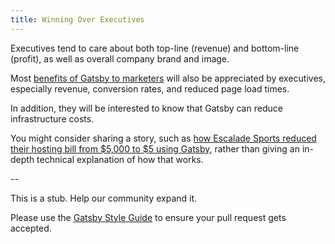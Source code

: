 ```yaml
---
title: Winning Over Executives
---
```


Executives tend to care about both top-line (revenue) and bottom-line (profit), as well as overall company brand and image.

Most [benefits of Gatsby to marketers](/docs/winning-over-marketers) will also be appreciated by executives, especially revenue, conversion rates, and reduced page load times.

In addition, they will be interested to know that Gatsby can reduce infrastructure costs.

You might consider sharing a story, such as [how Escalade Sports reduced their hosting bill from $5,000 to $5 using Gatsby](/blog/2018-06-14-escalade-sports-from-5000-to-5-in-hosting/), rather than giving an in-depth technical explanation of how that works.

--

This is a stub. Help our community expand it.

Please use the [Gatsby Style Guide](/contributing/gatsby-style-guide/) to ensure your
pull request gets accepted.
